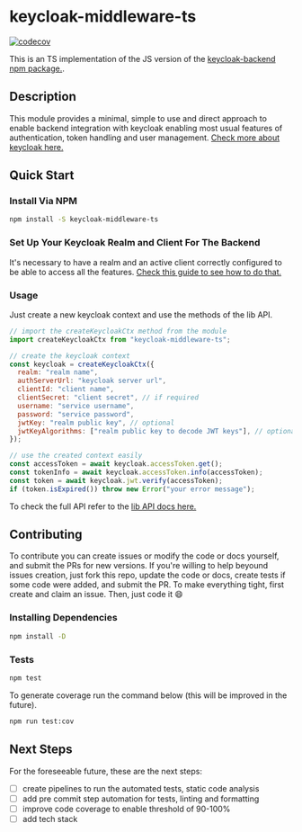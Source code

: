 # keycloak-middleware-ts

[![codecov](https://codecov.io/gh/rafaelcascalho/keycloak-middleware-ts/branch/main/graph/badge.svg?token=L8LAFN62KQ)](https://codecov.io/gh/rafaelcascalho/keycloak-middleware-ts)

This is an TS implementation of the JS version of the [keycloak-backend npm package.](https://github.com/jkyberneees/keycloak-backend).

## Description

This module provides a minimal, simple to use and direct approach to enable backend integration with keycloak enabling most usual features
of authentication, token handling and user management. [Check more about keycloak here.](http://www.keycloak.org/)

## Quick Start

### Install Via NPM

```sh
npm install -S keycloak-middleware-ts
```

### Set Up Your Keycloak Realm and Client For The Backend

It's necessary to have a realm and an active client correctly configured to be able to access all the features. [Check this guide to see how to do that.](https://medium.com/keycloak/keycloak-realm-client-configuration-dfd7c8583489)

### Usage

Just create a new keycloak context and use the methods of the lib API.

```js
// import the createKeycloakCtx method from the module
import createKeycloakCtx from "keycloak-middleware-ts";

// create the keycloak context
const keycloak = createKeycloakCtx({
  realm: "realm name",
  authServerUrl: "keycloak server url",
  clientId: "client name",
  clientSecret: "client secret", // if required
  username: "service username",
  password: "service password",
  jwtKey: "realm public key", // optional
  jwtKeyAlgorithms: ["realm public key to decode JWT keys"], // optional
});

// use the created context easily
const accessToken = await keycloak.accessToken.get();
const tokenInfo = await keycloak.accessToken.info(accessToken);
const token = await keycloak.jwt.verify(accessToken);
if (token.isExpired()) throw new Error("your error message");
```

To check the full API refer to the [lib API docs here.](docs/API.md)

## Contributing

To contribute you can create issues or modify the code or docs yourself, and submit the PRs for new versions. If you're willing
to help beyound issues creation, just fork this repo, update the code or docs, create tests if some code were added, and submit the PR.
To make everything tight, first create and claim an issue. Then, just code it :smile:

### Installing Dependencies

```sh
npm install -D
```

### Tests

```sh
npm test
```

To generate coverage run the command below (this will be improved in the future).

```sh
npm run test:cov
```

## Next Steps

For the foreseeable future, these are the next steps:

- [  ] create pipelines to run the automated tests, static code analysis
- [  ] add pre commit step automation for tests, linting and formatting
- [  ] improve code coverage to enable threshold of 90-100%
- [  ] add tech stack
